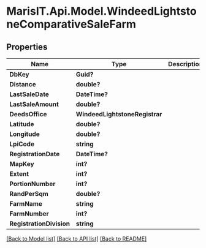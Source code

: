 
# MarisIT.Api.Model.WindeedLightstoneComparativeSaleFarm

## Properties

Name | Type | Description | Notes
------------ | ------------- | ------------- | -------------
**DbKey** | **Guid?** |  | [optional] 
**Distance** | **double?** |  | [optional] 
**LastSaleDate** | **DateTime?** |  | [optional] 
**LastSaleAmount** | **double?** |  | [optional] 
**DeedsOffice** | **WindeedLightstoneRegistrar** |  | [optional] 
**Latitude** | **double?** |  | [optional] 
**Longitude** | **double?** |  | [optional] 
**LpiCode** | **string** |  | [optional] 
**RegistrationDate** | **DateTime?** |  | [optional] 
**MapKey** | **int?** |  | [optional] 
**Extent** | **int?** |  | [optional] 
**PortionNumber** | **int?** |  | [optional] 
**RandPerSqm** | **double?** |  | [optional] 
**FarmName** | **string** |  | [optional] 
**FarmNumber** | **int?** |  | [optional] 
**RegistrationDivision** | **string** |  | [optional] 

[[Back to Model list]](../README.md#documentation-for-models)
[[Back to API list]](../README.md#documentation-for-api-endpoints)
[[Back to README]](../README.md)

